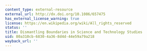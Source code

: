```yaml
---
content_type: external-resource
external_url: http://dx.doi.org/10.1086/657475
has_external_license_warning: true
license: https://en.wikipedia.org/wiki/All_rights_reserved
status: ''
title: Dismantling Boundaries in Science and Technology Studies
uid: 80a310cb-6830-4a36-8d4d-44e59a79a218
wayback_url: ''
---
```

